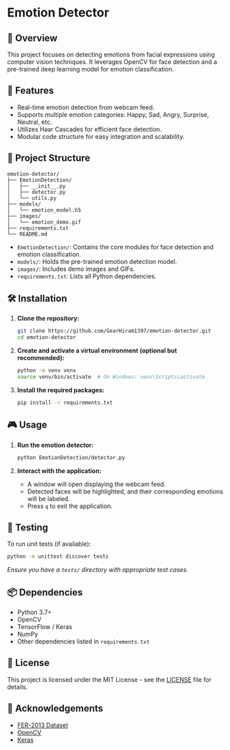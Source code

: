 # Emotion Detector

## 🧠 Overview

This project focuses on detecting emotions from facial expressions using computer vision techniques. It leverages OpenCV for face detection and a pre-trained deep learning model for emotion classification.

## 🚀 Features

- Real-time emotion detection from webcam feed.
- Supports multiple emotion categories: Happy, Sad, Angry, Surprise, Neutral, etc.
- Utilizes Haar Cascades for efficient face detection.
- Modular code structure for easy integration and scalability.

## 📁 Project Structure

```
emotion-detector/
├── EmotionDetection/
│   ├── __init__.py
│   ├── detector.py
│   └── utils.py
├── models/
│   └── emotion_model.h5
├── images/
│   └── emotion_demo.gif
├── requirements.txt
└── README.md
```

- `EmotionDetection/`: Contains the core modules for face detection and emotion classification.
- `models/`: Holds the pre-trained emotion detection model.
- `images/`: Includes demo images and GIFs.
- `requirements.txt`: Lists all Python dependencies.

## 🛠️ Installation

1. **Clone the repository:**
   ```bash
   git clone https://github.com/GearHiram1397/emotion-detector.git
   cd emotion-detector
   ```

2. **Create and activate a virtual environment (optional but recommended):**
   ```bash
   python -m venv venv
   source venv/bin/activate  # On Windows: venv\Scripts\activate
   ```

3. **Install the required packages:**
   ```bash
   pip install -r requirements.txt
   ```

## 🎮 Usage

1. **Run the emotion detector:**
   ```bash
   python EmotionDetection/detector.py
   ```

2. **Interact with the application:**
   - A window will open displaying the webcam feed.
   - Detected faces will be highlighted, and their corresponding emotions will be labeled.
   - Press `q` to exit the application.

## 🧪 Testing

To run unit tests (if available):

```bash
python -m unittest discover tests
```

*Ensure you have a `tests/` directory with appropriate test cases.*

## 📦 Dependencies

- Python 3.7+
- OpenCV
- TensorFlow / Keras
- NumPy
- Other dependencies listed in `requirements.txt`

## 📄 License

This project is licensed under the MIT License - see the [LICENSE](LICENSE) file for details.

## 🙌 Acknowledgements

- [FER-2013 Dataset](https://www.kaggle.com/c/challenges-in-representation-learning-facial-expression-recognition-challenge/data)
- [OpenCV](https://opencv.org/)
- [Keras](https://keras.io/)
